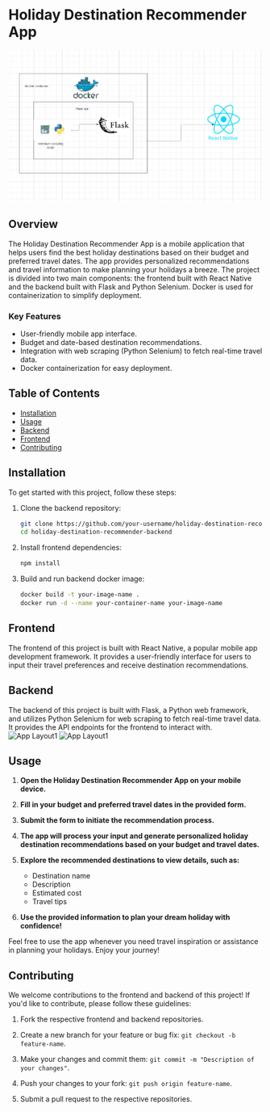 # Holiday Destination Recommender App

![App Logo](archi.png)

## Overview

The Holiday Destination Recommender App is a mobile application that helps users find the best holiday destinations based on their budget and preferred travel dates. The app provides personalized recommendations and travel information to make planning your holidays a breeze. The project is divided into two main components: the frontend built with React Native and the backend built with Flask and Python Selenium. Docker is used for containerization to simplify deployment.

### Key Features

- User-friendly mobile app interface.
- Budget and date-based destination recommendations.
- Integration with web scraping (Python Selenium) to fetch real-time travel data.
- Docker containerization for easy deployment.

## Table of Contents

- [Installation](#installation)
- [Usage](#usage)
- [Backend](#backend)
- [Frontend](#frontend)
- [Contributing](#contributing)

## Installation

To get started with this project, follow these steps:

1. Clone the backend repository:

   ```bash
   git clone https://github.com/your-username/holiday-destination-recommender-backend.git
   cd holiday-destination-recommender-backend

2. Install frontend dependencies:

   ```bash
   npm install
3. Build and run backend docker image:

   ```bash
   docker build -t your-image-name .
   docker run -d --name your-container-name your-image-name
## Frontend

The frontend of this project is built with React Native, a popular mobile app development framework. It provides a user-friendly interface for users to input their travel preferences and receive destination recommendations.

## Backend

The backend of this project is built with Flask, a Python web framework, and utilizes Python Selenium for web scraping to fetch real-time travel data. It provides the API endpoints for the frontend to interact with.
![App Layout1](layout1.png)
![App Layout1](layout2.png)
## Usage

1. **Open the Holiday Destination Recommender App on your mobile device.**

2. **Fill in your budget and preferred travel dates in the provided form.**

3. **Submit the form to initiate the recommendation process.**

4. **The app will process your input and generate personalized holiday destination recommendations based on your budget and travel dates.**

5. **Explore the recommended destinations to view details, such as:**
   - Destination name
   - Description
   - Estimated cost
   - Travel tips

6. **Use the provided information to plan your dream holiday with confidence!**

Feel free to use the app whenever you need travel inspiration or assistance in planning your holidays. Enjoy your journey!

## Contributing

We welcome contributions to the frontend and backend of this project! If you'd like to contribute, please follow these guidelines:

1. Fork the respective frontend and backend repositories.

2. Create a new branch for your feature or bug fix: `git checkout -b feature-name`.

3. Make your changes and commit them: `git commit -m "Description of your changes"`.

4. Push your changes to your fork: `git push origin feature-name`.

5. Submit a pull request to the respective repositories.



